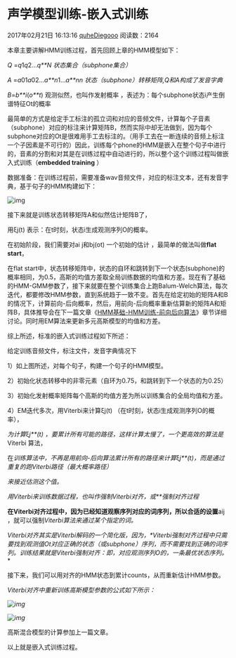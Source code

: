 # 声学模型训练-嵌入式训练

2017年02月21日 16:13:16 [quheDiegooo](https://me.csdn.net/quheDiegooo) 阅读数：2164



本章主要讲解HMM训练过程，首先回顾上章的HMM模型如下：



*Q* =*q*1*q*2...*q**N   状态集合（subphone集合）*

*A* =*a*01*a*02...*a**n*1...*a**nn   状态（subphone）转移矩阵,Q和A构成了发音字典*



*B*=*b**i*(*o**t*)  观测似然，也叫作发射概率 ，表述为：每个subphone状态i产生倒谱特征Ot的概率

最简单的方式是给定手工标注的孤立词和对应的音频文件，计算每个子音素（subphone）对应的标注来计算矩阵B，然而实际中却无法做到，因为每个subphone对应的Ot是很难用手工去标注的。（用手工去在一断连续的音频上标注一个子因素是不可行的）因此，训练每个phone的HMM是嵌入在整个句子中进行的，音素的分割和对其是在训练过程中自动进行的，所以整个这个训练过程叫做嵌入式训练（**embedded training** ）

数据准备：在训练过程前，需要准备wav音频文件，对应的标注文本，还有发音字典，基于句子的HMM构建如下：

![img](https://img-blog.csdn.net/20170221171713792?watermark/2/text/aHR0cDovL2Jsb2cuY3Nkbi5uZXQvcXVoZURpZWdvb28=/font/5a6L5L2T/fontsize/400/fill/I0JBQkFCMA==/dissolve/70/gravity/Center)

接下来就是训练状态转移矩阵A和似然估计矩阵B了，

用ξj(t) 表示：在t时刻，状态i生成观测序列O的概率。

在初始阶段，我们需要对ai j和bj(ot) 一个初始的估计 ，最简单的做法叫做**flat start**，

在flat start中，状态转移矩阵中，状态的自环和跳转到下一个状态(subphone)的概率相同，为0.5，高斯的均值方差取全局训练数据的均值和方差。现在有了基础的HMM-GMM参数了，接下来就要在整个训练集合上跑Balum-Welch算法，每次迭代，都要修改HMM参数，直到系统趋于一致不变。首先在给定初始的矩阵A和B的情况下，计算前向-后向概率，然后，用前向-后向概率重新估算新的矩阵A和矩阵B，具体推导会在下一篇文章《[HMM基础-HMM训练-前向后向算法](http://blog.csdn.net/quhediegooo/article/details/60141241)》章节详细讨论。同时用EM算法来更新多元高斯模型的均值和方差。

综上所述，标准的嵌入式训练过程如下所述：



给定训练音频文件，标注文件，发音字典情况下

1）如上图所述，对每个句子，构建一个句子的HMM模型。

2）初始化状态转移中的非零元素（自环为0.75，和跳转到下一个状态的为0.25）

3）初始化发射概率矩阵每个高斯的均值方差为所以训练集合的全局均值和方差。

4）EM迭代多次，用Viterbi来计算ξj(t) （在t时刻，状态i生成观测序列O的概率），

*为计算*ξ*j**(t) ，要累计所有可能的路径，这样计算太慢了，一个更高效的算法是*Viterbi 算法，

在*训练算法中，不再是用前向-后向算法累计所有的路径来计算*ξ*j**(t)，而是通过重复的跑Viterbi路径（最大概率路径）*

*来接近估测这个值。*

*用Viterbi来训练数据过程，也叫作强制Viterbi对齐，或**强制对齐过程*



**在Viterbi对齐过程中，因为已经知道观察序列对应的词序列，所以合适的设置**aij ，就可以强制*Viterbi算法来通过某个指定的词。*

*Viterbi对齐其实是Viterbi解码的一个简化版，因为，\*Viterbi强制对齐过程中只需要找到观测值Ot对应正确的状态（或subphone）序列，而不需要找到正确的词序列。训练结果就是Viterbi强制对齐：即，对应观测序列O的，一条最优状态序列。**

接下来，我们可以用对齐的HMM状态到累计counts，从而重新估计HMM参数。



*Viterbi对齐中重新训练高斯模型参数的公式如下所示：*

*![img](https://img-blog.csdn.net/20170221184106812?watermark/2/text/aHR0cDovL2Jsb2cuY3Nkbi5uZXQvcXVoZURpZWdvb28=/font/5a6L5L2T/fontsize/400/fill/I0JBQkFCMA==/dissolve/70/gravity/Center)*

*![img](https://img-blog.csdn.net/20170221184130922?watermark/2/text/aHR0cDovL2Jsb2cuY3Nkbi5uZXQvcXVoZURpZWdvb28=/font/5a6L5L2T/fontsize/400/fill/I0JBQkFCMA==/dissolve/70/gravity/Center)*

高斯混合模型的计算参加上一篇文章。

以上就是嵌入式训练过程。






  